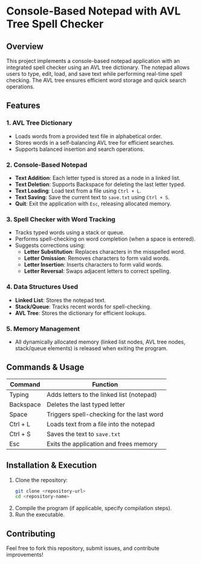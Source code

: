 # Console-Based Notepad with AVL Tree Spell Checker

## Overview
This project implements a console-based notepad application with an integrated spell checker using an AVL tree dictionary. The notepad allows users to type, edit, load, and save text while performing real-time spell checking. The AVL tree ensures efficient word storage and quick search operations.

## Features
### 1. AVL Tree Dictionary
- Loads words from a provided text file in alphabetical order.
- Stores words in a self-balancing AVL tree for efficient searches.
- Supports balanced insertion and search operations.

### 2. Console-Based Notepad
- **Text Addition**: Each letter typed is stored as a node in a linked list.
- **Text Deletion**: Supports Backspace for deleting the last letter typed.
- **Text Loading**: Load text from a file using `Ctrl + L`.
- **Text Saving**: Save the current text to `save.txt` using `Ctrl + S`.
- **Quit**: Exit the application with `Esc`, releasing allocated memory.

### 3. Spell Checker with Word Tracking
- Tracks typed words using a stack or queue.
- Performs spell-checking on word completion (when a space is entered).
- Suggests corrections using:
  - **Letter Substitution**: Replaces characters in the misspelled word.
  - **Letter Omission**: Removes characters to form valid words.
  - **Letter Insertion**: Inserts characters to form valid words.
  - **Letter Reversal**: Swaps adjacent letters to correct spelling.

### 4. Data Structures Used
- **Linked List**: Stores the notepad text.
- **Stack/Queue**: Tracks recent words for spell-checking.
- **AVL Tree**: Stores the dictionary for efficient lookups.

### 5. Memory Management
- All dynamically allocated memory (linked list nodes, AVL tree nodes, stack/queue elements) is released when exiting the program.

## Commands & Usage
| Command | Function |
|---------|----------|
| Typing | Adds letters to the linked list (notepad) |
| Backspace | Deletes the last typed letter |
| Space | Triggers spell-checking for the last word |
| Ctrl + L | Loads text from a file into the notepad |
| Ctrl + S | Saves the text to `save.txt` |
| Esc | Exits the application and frees memory |

## Installation & Execution
1. Clone the repository:
   ```sh
   git clone <repository-url>
   cd <repository-name>
   ```
2. Compile the program (if applicable, specify compilation steps).
3. Run the executable.

## Contributing
Feel free to fork this repository, submit issues, and contribute improvements!
